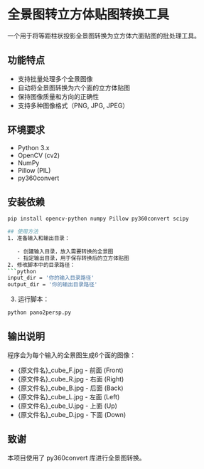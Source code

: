 # 全景图转立方体贴图转换工具

一个用于将等距柱状投影全景图转换为立方体六面贴图的批处理工具。

## 功能特点

- 支持批量处理多个全景图像
- 自动将全景图转换为六个面的立方体贴图
- 保持图像质量和方向的正确性
- 支持多种图像格式（PNG, JPG, JPEG）

## 环境要求

- Python 3.x
- OpenCV (cv2)
- NumPy
- Pillow (PIL)
- py360convert

## 安装依赖

```bash
pip install opencv-python numpy Pillow py360convert scipy

## 使用方法
1. 准备输入和输出目录：
   
   - 创建输入目录，放入需要转换的全景图
   - 指定输出目录，用于保存转换后的立方体贴图
2. 修改脚本中的目录路径：
```python
input_dir = '你的输入目录路径'
output_dir = '你的输出目录路径'
 ```

3. 运行脚本：
```bash
python pano2persp.py
 ```

## 输出说明
程序会为每个输入的全景图生成6个面的图像：

- {原文件名}_cube_F.jpg - 前面 (Front)
- {原文件名}_cube_R.jpg - 右面 (Right)
- {原文件名}_cube_B.jpg - 后面 (Back)
- {原文件名}_cube_L.jpg - 左面 (Left)
- {原文件名}_cube_U.jpg - 上面 (Up)
- {原文件名}_cube_D.jpg - 下面 (Down)
## 致谢
本项目使用了 py360convert 库进行全景图转换。